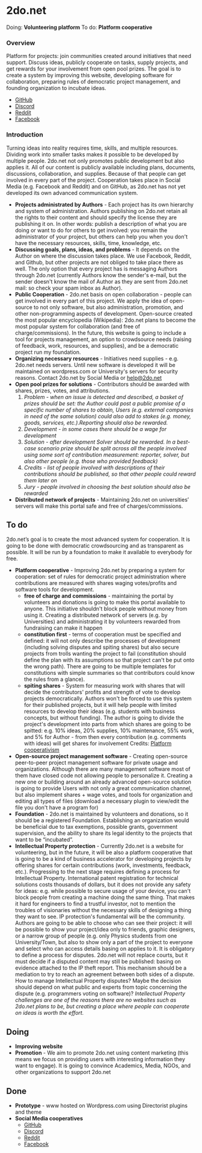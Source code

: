 # 2do.net
Doing: **Volunteering platform**
To do: **Platform cooperative**

### Overview
Platform for projects: join communities created around initiatives that need support. Discuss ideas, publicly cooperate on tasks, supply projects, and get rewards for your involvement from open pool prizes. The goal is to create a system by improving this website, developing software for collaboration, preparing rules of democratic project management, and founding organization to incubate ideas.
* [GitHub](https://github.com/2donet/2do.net)
* [Discord](https://discord.gg/f3VsnSR3NM)
* [Reddit](https://reddit.com/r/2donet)
* [Facebook](https://facebook.com/groups/2donet/)

### Introduction
Turning ideas into reality requires time, skills, and multiple resources. Dividing work into smaller tasks makes it possible to be developed by multiple people. 2do.net not only promotes public development but also applies it. All of our content is publicly available including plans, documents, discussions, collaboration, and supplies. Because of that people can get involved in every part of the project. Cooperation takes place in Social Media (e.g. Facebook and Reddit) and on GitHub, as 2do.net has not yet developed its own advanced communication system.

* **Projects administrated by Authors** - Each project has its own hierarchy and system of administration. Authors publishing on 2do.net retain all the rights to their content and should specify the license they are publishing it on. In other words: publish a description of what you are doing or want to do for others to get involved: you remain the administrator of your project, but others can help you when you don't have the necessary resources, skills, time, knowledge, etc.
* **Discussing goals, plans, ideas, and problems** - It depends on the Author on where the discussion takes place. We use Facebook, Reddit, and Github, but other projects are not obliged to take place there as well. The only option that every project has is messaging Authors through 2do.net (currently Authors know the sender's e-mail, but the sender doesn't know the mail of Author as they are sent from 2do.net mail: so check your spam inbox as Author).
* **Public Cooperation** - 2do.net basis on open collaboration - people can get involved in every part of this project. We apply the idea of open-source to not only software, but also administration, promotion, and other non-programming aspects of development. Open-source created the most popular encyclopedia (Wikipedia): 2do.net plans to become the most popular system for collaboration (and free of charge/commissions). In the future, this website is going to include a tool for projects management, an option to crowdsource needs (raising of feedback, work, resources, and supplies), and be a democratic project run my foundation.
* **Organizing necessary resources** - Initiatives need supplies - e.g. 2do.net needs servers. Until new software is developed it will be maintained on wordpress.com or University's servers for security reasons. Contact 2do.net by Social Media or help@2do.net 
* **Open pool prizes for solutions** - Contributors should be awarded with shares, prizes, votes, and attributions. 
  1. *Problem - when an issue is detected and described, a basket of prizes should be set: the Author could post a public promise of a specific number of shares to obtain, Users (e.g. external companies in need of the same solution) could also add to stakes (e.g. money, goods, services, etc.).Reporting should also be rewarded.*
  2. *Development - in some cases there should be a wage for development*
  4. *Solution - after development Solver should be rewarded. In a best-case scenario prize should be split across all the people involved using some sort of contribution measurement: reporter, solver, but also other people (e.g. those who provided feedback)* 
  5. *Credits - list of people involved with descriptions of their contributions should be published, so that other people could reward them later on*
  6. *Jury - people involved in choosing the best solution should also be rewarded* 
* **Distributed network of projects** - Maintaining 2do.net on universities’ servers will make this portal safe and free of charges/commissions.


## To do
2do.net’s goal is to create the most advanced system for cooperation. It is going to be done with democratic crowdsourcing and as transparent as possible. It will be run by a foundation to make it available to everybody for free.
* **Platform cooperative** - Improving 2do.net by preparing a system for cooperation: set of rules for democratic project administration where contributions are measured with shares waging votes/profits and software tools for development.
  * **free of charge and commissions** - maintaining the portal by volunteers and donations is going to make this portal available to anyone. This initiative shouldn't block people without money from using it. Creating a distributed network of servers (e.g. by Universities) and administrating it by volunteers rewarded from fundraising can make it happen
  * **constitution first** - terms of cooperation must be specified and defined: it will not only describe the processes of development (including solving disputes and spiting shares) but also secure projects from trolls wanting the project to fail (constitution should define the plan with its assumptions so that project can't be put onto the wrong path). There are going to be multiple templates for constitutions with simple summaries so that contributors could know the rules from a glance).
  * **spiting shares** - System for measuring work with shares that will decide the contributors' profits and strength of vote to develop projects democratically. Authors won't be forced to use this system for their published projects, but it will help people with limited resources to develop their ideas (e.g. students with business concepts, but without funding). The author is going to divide the project's development into parts from which shares are going to be spitted: e.g. 10% ideas, 20% supplies, 10% maintenance, 55% work, and 5% for Author - from then every contribution (e.g. comments with ideas) will get shares for involvement
Credits: [Platform cooperativism](https://rosalux.nyc/wp-content/uploads/2020/11/RLS-NYC_platformcoop.pdf)
* **Open-source project management software** - Creating open-source peer-to-peer project management software for private usage and organizations. Although there are many management software most of them have closed code not allowing people to personalize it. Creating a new one or building around an already advanced open-source solution is going to provide Users with not only a great communication channel, but also implement shares + wage votes, and tools for organization and editing all types of files (download a necessary plugin to view/edit the file you don't have a program for)
* **Foundation** - 2do.net is maintained by volunteers and donations, so it should be a registered Foundation. Establishing an organization would be beneficial due to tax exemptions, possible grants, government supervision, and the ability to share its legal identity to the projects that want to be “incubated”.
* **Intellectual Property protection** - Currently 2do.net is a website for volunteering, but in the future, it will be also a platform cooperative that is going to be a kind of business accelerator for developing projects by offering shares for certain contributions (work, investments, feedback, etc.). Progressing to the next stage requires defining a process for Intellectual Property.
  International patent registration for technical solutions costs thousands of dollars, but it does not provide any safety for ideas: e.g. while possible to secure usage of your device, you can't block people from creating a machine doing the same thing. That makes it hard for engineers to find a trustful investor, not to mention the troubles of visionaries without the necessary skills of designing a thing they want to see.
  IP protection's fundamental will be the community. Authors are going to be able to choose who can see their project: it will be possible to show your project/idea only to friends, graphic designers, or a narrow group of people (e.g. only Physics students from one University/Town, but also to show only a part of the project to everyone and select who can access details basing on applies to it.
  It is obligatory to define a process for disputes. 2do.net will not replace courts, but it must decide if a disputed content may still be published: basing on evidence attached to the IP theft report. This mechanism should be a mediation to try to reach an agreement between both sides of a dispute.
  How to manage Intellectual Property disputes? Maybe the decision should depend on what public and experts from topic concerning the dispute (e.g. programmers voting on software)?
  *Intellectual Property challenges are one of the reasons there are no websites such as 2do.net plans to be, but creating a place where people can cooperate on ideas is worth the effort.*
  
  
## Doing
* **Improving website**
* **Promotion** - We aim to promote 2do.net using content marketing (this means we focus on providing users with interesting information they want to engage). It is going to convince Academics, Media, NGOs, and other organizations to support 2do.net


## Done
* **Prototype** - www hosted on Wordpress.com using Directorist plugins and theme
* **Social Media cooperatives**
  * [GitHub](https://github.com/2donet/2do.net)
  * [Discord](https://discord.gg/f3VsnSR3NM)
  * [Reddit](https://reddit.com/r/2donet)
  * [Facebook](https://facebook.com/groups/2donet/)
